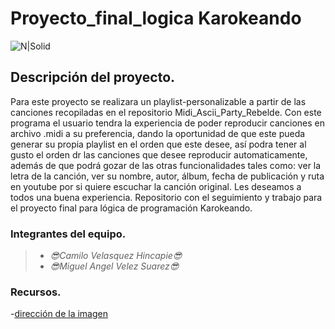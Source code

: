 # Proyecto_final_logica Karokeando
![N|Solid](https://lh3.googleusercontent.com/fSSEBTj73UPglpITXiJm05h06CHLNjzsrmpigMB9LftfVOqvHb-97AdHpVF0RlOGAVpYn6M=s170)

## Descripción del proyecto.
Para este proyecto se realizara un playlist-personalizable a partir de las canciones recopiladas en el repositorio Midi_Ascii_Party_Rebelde.
Con este programa el usuario tendra la experiencia de poder reproducir canciones en archivo .midi a su preferencia, dando la oportunidad
de que este pueda generar su propia playlist en el orden que este desee, así podra tener al gusto el orden dr las canciones que desee 
reproducir automaticamente, además de que podrá gozar de las otras funcionalidades tales como: ver la letra de la canción, ver su nombre,
autor, álbum, fecha de publicación y ruta en youtube por si quiere escuchar la canción original. Les deseamos a todos una buena experiencia.
Repositorio con el seguimiento y trabajo para el proyecto final para lógica de programación Karokeando.



### Integrantes del equipo.
>- _😎Camilo Velasquez Hincapie😎_
>- _😎Miguel Angel Velez Suarez😎_

### Recursos.
-[dirección de la imagen](https://lh3.googleusercontent.com/fSSEBTj73UPglpITXiJm05h06CHLNjzsrmpigMB9LftfVOqvHb-97AdHpVF0RlOGAVpYn6M=s170)
